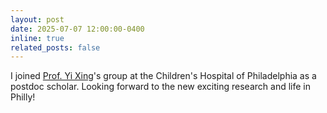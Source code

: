 ```yaml
---
layout: post
date: 2025-07-07 12:00:00-0400
inline: true
related_posts: false
---
```


I joined [Prof. Yi Xing](https://xinglab.org/people/yi-xing/)'s group at the Children's Hospital of Philadelphia as a postdoc scholar. Looking forward to the new exciting research and life in Philly!